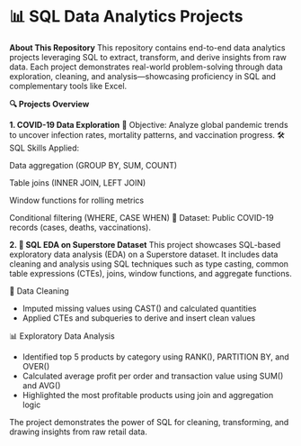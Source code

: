 # 📊 SQL Data Analytics Projects

**About This Repository**
This repository contains end-to-end data analytics projects leveraging SQL to extract, transform, and derive insights from raw data. Each project demonstrates real-world problem-solving through data exploration, cleaning, and analysis—showcasing proficiency in SQL and complementary tools like Excel.

**🔍 Projects Overview**

**1. COVID-19 Data Exploration**
📌 Objective: Analyze global pandemic trends to uncover infection rates, mortality patterns, and vaccination progress.
🛠 SQL Skills Applied:

Data aggregation (GROUP BY, SUM, COUNT)

Table joins (INNER JOIN, LEFT JOIN)

Window functions for rolling metrics

Conditional filtering (WHERE, CASE WHEN)
📂 Dataset: Public COVID-19 records (cases, deaths, vaccinations).

**2. 📝 SQL EDA on Superstore Dataset**
This project showcases SQL-based exploratory data analysis (EDA) on a Superstore dataset. It includes data cleaning and analysis using SQL techniques such as type casting, common table expressions (CTEs), joins, window functions, and aggregate functions.

🔧 Data Cleaning
- Imputed missing values using CAST() and calculated quantities
- Applied CTEs and subqueries to derive and insert clean values

📊 Exploratory Data Analysis
- Identified top 5 products by category using RANK(), PARTITION BY, and OVER()
- Calculated average profit per order and transaction value using SUM() and AVG()
- Highlighted the most profitable products using join and aggregation logic

The project demonstrates the power of SQL for cleaning, transforming, and drawing insights from raw retail data.
